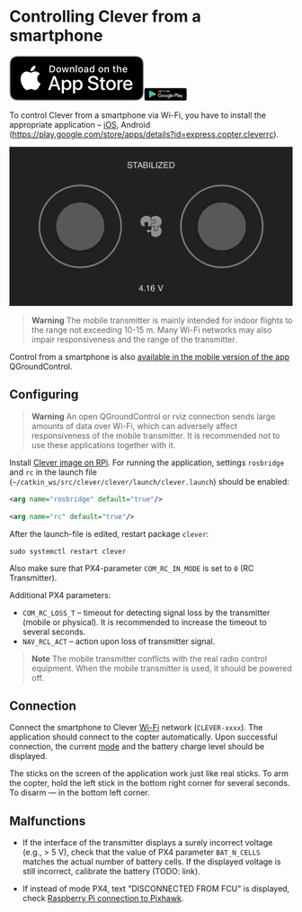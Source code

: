 Controlling Clever from a smartphone
===

<a href="https://itunes.apple.com/ru/app/clever-rc/id1396166572?mt=8"><img src="../assets/appstore.svg"></a><a href="https://play.google.com/store/apps/details?id=express.copter.cleverrc"><img src="../assets/google_play.png" width="15%"></a>

To control Clever from a smartphone via Wi-Fi, you have to install the appropriate application – [iOS](https://itunes.apple.com/ru/app/clever-rc/id1396166572?mt=8), Android (https://play.google.com/store/apps/details?id=express.copter.cleverrc).

![CLEVER RC](../assets/IMG_4397.PNG)

> **Warning** The mobile transmitter is mainly intended for indoor flights to the range not exceeding 10-15 m. Many Wi-Fi networks may also impair responsiveness and the range of the transmitter.

Control from a smartphone is also [available in the mobile version of the app](https://docs.qgroundcontrol.com/en/SettingsView/VirtualJoystick.html) QGroundControl.

Configuring
---

> **Warning** An open QGroundControl or rviz connection sends large amounts of data over Wi-Fi, which can adversely affect responsiveness of the mobile transmitter. It is recommended not to use these applications together with it.

Install [Clever image on RPi](image.md). For running the application, settings `rosbridge` and `rc` in the launch file (`~/catkin_ws/src/clever/clever/launch/clever.launch`) should be enabled:

```xml
<arg name="rosbridge" default="true"/>
```

```xml
<arg name="rc" default="true"/>
```

After the launch-file is edited, restart package `clever`:

```(bash)
sudo systemctl restart clever
```

Also make sure that PX4-parameter `COM_RC_IN_MODE` is set to `0` (RC Transmitter).

Additional PX4 parameters:

* `COM_RC_LOSS_T` – timeout for detecting signal loss by the transmitter (mobile or physical). It is recommended to increase the timeout to several seconds.
* `NAV_RCL_ACT` – action upon loss of transmitter signal.

> **Note** The mobile transmitter conflicts with the real radio control equipment. When the mobile transmitter is used, it should be powered off.

Connection
---

Connect the smartphone to Clever [Wi-Fi](wifi.md) network (`CLEVER-xxxx`). The application should connect to the copter automatically. Upon successful connection, the current [mode](modes.md) and the battery charge level should be displayed.

The sticks on the screen of the application work just like real sticks. To arm the copter, hold the left stick in the bottom right corner for several seconds. To disarm — in the bottom left corner.

Malfunctions
---

* If the interface of the transmitter displays a surely incorrect voltage (e.g., > 5 V), check that the value of PX4 parameter `BAT_N_CELLS` matches the actual number of battery cells. If the displayed voltage is still incorrect, calibrate the battery (TODO: link).

* If instead of mode PX4, text "DISCONNECTED FROM FCU" is displayed, check [Raspberry Pi connection to Pixhawk](connection.md).
